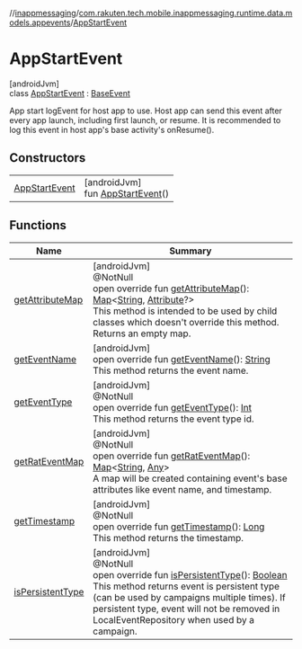 //[inappmessaging](../../../index.md)/[com.rakuten.tech.mobile.inappmessaging.runtime.data.models.appevents](../index.md)/[AppStartEvent](index.md)

# AppStartEvent

[androidJvm]\
class [AppStartEvent](index.md) : [BaseEvent](../-base-event/index.md)

App start logEvent for host app to use. Host app can send this event after every app launch, including first launch, or resume. It is recommended to log this event in host app's base activity's onResume().

## Constructors

| | |
|---|---|
| [AppStartEvent](-app-start-event.md) | [androidJvm]<br>fun [AppStartEvent](-app-start-event.md)() |

## Functions

| Name | Summary |
|---|---|
| [getAttributeMap](../-base-event/get-attribute-map.md) | [androidJvm]<br>@NotNull<br>open override fun [getAttributeMap](../-base-event/get-attribute-map.md)(): [Map](https://kotlinlang.org/api/latest/jvm/stdlib/kotlin.collections/-map/index.html)&lt;[String](https://kotlinlang.org/api/latest/jvm/stdlib/kotlin/-string/index.html), [Attribute](../../com.rakuten.tech.mobile.inappmessaging.runtime.data.models/-attribute/index.md)?&gt;<br>This method is intended to be used by child classes which doesn't override this method. Returns an empty map. |
| [getEventName](../-base-event/get-event-name.md) | [androidJvm]<br>open override fun [getEventName](../-base-event/get-event-name.md)(): [String](https://kotlinlang.org/api/latest/jvm/stdlib/kotlin/-string/index.html)<br>This method returns the event name. |
| [getEventType](../-base-event/get-event-type.md) | [androidJvm]<br>@NotNull<br>open override fun [getEventType](../-base-event/get-event-type.md)(): [Int](https://kotlinlang.org/api/latest/jvm/stdlib/kotlin/-int/index.html)<br>This method returns the event type id. |
| [getRatEventMap](../-base-event/get-rat-event-map.md) | [androidJvm]<br>@NotNull<br>open override fun [getRatEventMap](../-base-event/get-rat-event-map.md)(): [Map](https://kotlinlang.org/api/latest/jvm/stdlib/kotlin.collections/-map/index.html)&lt;[String](https://kotlinlang.org/api/latest/jvm/stdlib/kotlin/-string/index.html), [Any](https://kotlinlang.org/api/latest/jvm/stdlib/kotlin/-any/index.html)&gt;<br>A map will be created containing event's base attributes like event name, and timestamp. |
| [getTimestamp](../-base-event/get-timestamp.md) | [androidJvm]<br>@NotNull<br>open override fun [getTimestamp](../-base-event/get-timestamp.md)(): [Long](https://kotlinlang.org/api/latest/jvm/stdlib/kotlin/-long/index.html)<br>This method returns the timestamp. |
| [isPersistentType](../-base-event/is-persistent-type.md) | [androidJvm]<br>@NotNull<br>open override fun [isPersistentType](../-base-event/is-persistent-type.md)(): [Boolean](https://kotlinlang.org/api/latest/jvm/stdlib/kotlin/-boolean/index.html)<br>This method returns event is persistent type (can be used by campaigns multiple times). If persistent type, event will not be removed in LocalEventRepository when used by a campaign. |
